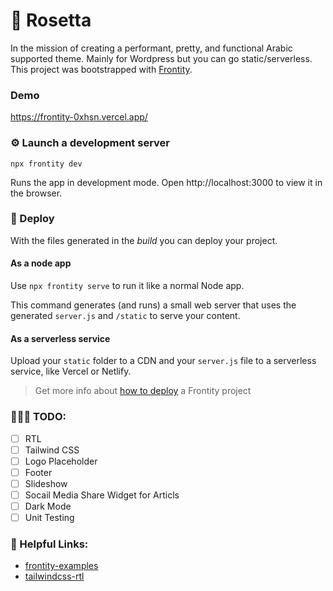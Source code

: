# 🌸 Rosetta

In the mission of creating a performant, pretty, and functional Arabic supported theme. Mainly for Wordpress but you can go static/serverless. This project was bootstrapped with [Frontity](https://frontity.org/).

### Demo
https://frontity-0xhsn.vercel.app/

### ⚙️  Launch a development server

```
npx frontity dev
```

Runs the app in development mode. Open http://localhost:3000 to view it in the browser.

### 🔄 Deploy

With the files generated in the _build_ you can deploy your project.

#### As a node app

Use `npx frontity serve` to run it like a normal Node app.

This command generates (and runs) a small web server that uses the generated `server.js` and `/static` to serve your content.

#### As a serverless service

Upload your `static` folder to a CDN and your `server.js` file to a serverless service, like Vercel or Netlify.

> Get more info about [how to deploy](https://docs.frontity.org/deployment) a Frontity project

### 🧑🏻‍💻 TODO: 
- [ ] RTL
- [ ] Tailwind CSS
- [ ] Logo Placeholder
- [ ] Footer
- [ ] Slideshow
- [ ] Socail Media Share Widget for Articls
- [ ] Dark Mode
- [ ] Unit Testing

### 🔗 Helpful Links:
- [frontity-examples](https://github.com/frontity-demos/frontity-examples)
- [tailwindcss-rtl](https://www.npmjs.com/package/tailwindcss-rtl)
